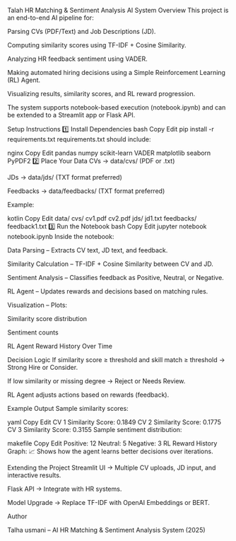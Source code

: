 Talah HR Matching & Sentiment Analysis AI System
Overview
This project is an end-to-end AI pipeline for:

Parsing CVs (PDF/Text) and Job Descriptions (JD).

Computing similarity scores using TF-IDF + Cosine Similarity.

Analyzing HR feedback sentiment using VADER.

Making automated hiring decisions using a Simple Reinforcement Learning (RL) Agent.

Visualizing results, similarity scores, and RL reward progression.

The system supports notebook-based execution (notebook.ipynb) and can be extended to a Streamlit app or Flask API.


Setup Instructions
1️⃣ Install Dependencies
bash
Copy
Edit
pip install -r requirements.txt
requirements.txt should include:

nginx
Copy
Edit
pandas
numpy
scikit-learn
VADER
matplotlib
seaborn
PyPDF2
2️⃣ Place Your Data
CVs → data/cvs/ (PDF or .txt)

JDs → data/jds/ (TXT format preferred)

Feedbacks → data/feedbacks/ (TXT format preferred)

Example:

kotlin
Copy
Edit
data/
  cvs/
    cv1.pdf
    cv2.pdf
  jds/
    jd1.txt
  feedbacks/
    feedback1.txt
3️⃣ Run the Notebook
bash
Copy
Edit
jupyter notebook notebook.ipynb
Inside the notebook:

Data Parsing – Extracts CV text, JD text, and feedback.

Similarity Calculation – TF-IDF + Cosine Similarity between CV and JD.

Sentiment Analysis – Classifies feedback as Positive, Neutral, or Negative.

RL Agent – Updates rewards and decisions based on matching rules.

Visualization – Plots:

Similarity score distribution

Sentiment counts

RL Agent Reward History Over Time

Decision Logic
If similarity score ≥ threshold and skill match ≥ threshold → Strong Hire or Consider.

If low similarity or missing degree → Reject or Needs Review.

RL Agent adjusts actions based on rewards (feedback).

Example Output
Sample similarity scores:

yaml
Copy
Edit
CV 1 Similarity Score: 0.1849
CV 2 Similarity Score: 0.1775
CV 3 Similarity Score: 0.3155
Sample sentiment distribution:

makefile
Copy
Edit
Positive: 12
Neutral: 5
Negative: 3
RL Reward History Graph:
📈 Shows how the agent learns better decisions over iterations.

Extending the Project
Streamlit UI → Multiple CV uploads, JD input, and interactive results.

Flask API → Integrate with HR systems.

Model Upgrade → Replace TF-IDF with OpenAI Embeddings or BERT.

Author

Talha usmani – AI HR Matching & Sentiment Analysis System (2025)
